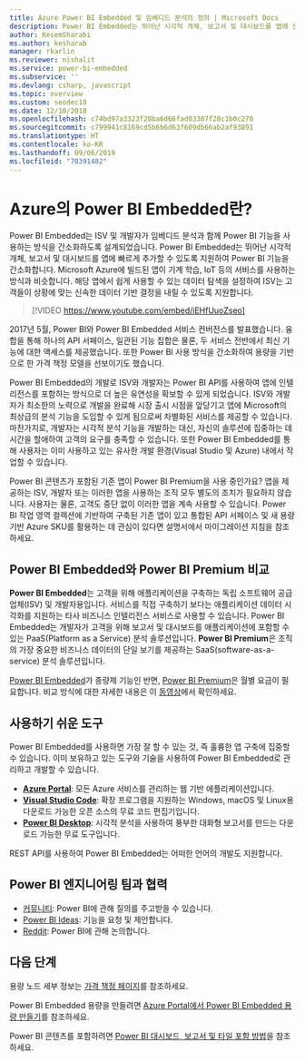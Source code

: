 ```yaml
---
title: Azure Power BI Embedded 및 임베디드 분석의 정의 | Microsoft Docs
description: Power BI Embedded는 뛰어난 시각적 개체, 보고서 및 대시보드를 앱에 신속하게 추가할 수 있도록 지원하여 ISV와 개발자가 Power BI 기능을 사용하는 방식을 단순화하기 위한 임베디드 분석 도구로 설계되었습니다. Power BI Embedded를 통해 임베디드 분석 소프트웨어, 임베디드 분석 도구 또는 임베디드 비즈니스 인텔리전스 도구를 사용하는 방법을 알아봅니다.
author: KesemSharabi
ms.author: kesharab
manager: rkarlin
ms.reviewer: nishalit
ms.service: power-bi-embedded
ms.subservice: ''
ms.devlang: csharp, javascript
ms.topic: overview
ms.custom: seodec18
ms.date: 12/10/2018
ms.openlocfilehash: c74bd97a3323f28ba6d66fad03307f28c1b0c270
ms.sourcegitcommit: c799941c8169cd5b6b6d63f609db66ab2af93891
ms.translationtype: HT
ms.contentlocale: ko-KR
ms.lasthandoff: 09/06/2019
ms.locfileid: "70391482"
---
```

# <a name="what-is-power-bi-embedded-in-azure"></a>Azure의 Power BI Embedded란?

Power BI Embedded는 ISV 및 개발자가 임베디드 분석과 함께 Power BI 기능을 사용하는 방식을 간소화하도록 설계되었습니다. Power BI Embedded는 뛰어난 시각적 개체, 보고서 및 대시보드를 앱에 빠르게 추가할 수 있도록 지원하여 Power BI 기능을 간소화합니다. Microsoft Azure에 빌드된 앱이 기계 학습, IoT 등의 서비스를 사용하는 방식과 비슷합니다. 해당 앱에서 쉽게 사용할 수 있는 데이터 탐색을 설정하여 ISV는 고객들이 상황에 맞는 신속한 데이터 기반 결정을 내릴 수 있도록 지원합니다.

> [!VIDEO https://www.youtube.com/embed/iEHfUuoZseo]

2017년 5월, Power BI와 Power BI Embedded 서비스 컨버전스를 발표했습니다. 융합을 통해 하나의 API 서페이스, 일관된 기능 집합은 물론, 두 서비스 전반에서 최신 기능에 대한 액세스를 제공했습니다. 또한 Power BI 사용 방식을 간소화하여 용량을 기반으로 한 가격 책정 모델을 선보이기도 했습니다.

Power BI Embedded의 개발로 ISV와 개발자는 Power BI API를 사용하여 앱에 인텔리전스를 포함하는 방식으로 더 높은 유연성을 확보할 수 있게 되었습니다. ISV와 개발자가 최소한의 노력으로 개발을 완료해 시장 출시 시점을 앞당기고 앱에 Microsoft의 최상급의 분석 기능을 도입할 수 있게 됨으로써 차별화된 서비스를 제공할 수 있습니다. 마찬가지로, 개발자는 시각적 분석 기능을 개발하는 대신, 자신의 솔루션에 집중하는 데 시간을 할애하여 고객의 요구를 충족할 수 있습니다. 또한 Power BI Embedded를 통해 사용자는 이미 사용하고 있는 유사한 개발 환경(Visual Studio 및 Azure) 내에서 작업할 수 있습니다.

Power BI 콘텐츠가 포함된 기존 앱이 Power BI Premium을 사용 중인가요? 앱을 제공하는 ISV, 개발자 또는 이러한 앱을 사용하는 조직 모두 별도의 조치가 필요하지 않습니다. 사용자는 물론, 고객도 중단 없이 이러한 앱을 계속 사용할 수 있습니다. Power BI 작업 영역 컬렉션에 기반하여 구축된 기존 앱이 있고 통합된 API 서페이스 및 새 용량 기반 Azure SKU를 활용하는 데 관심이 있다면 설명서에서 마이그레이션 지침을 참조하세요.

## <a name="comparing-power-bi-embedded-with-power-bi-premium"></a>Power BI Embedded와 Power BI Premium 비교

**Power BI Embedded**는 고객을 위해 애플리케이션을 구축하는 독립 소프트웨어 공급업체(ISV) 및 개발자용입니다. 서비스를 직접 구축하기 보다는 애플리케이션 데이터 시각화를 지원하는 타사 비즈니스 인텔리전스 서비스로 사용할 수 있습니다. Power BI Embedded는 개발자가 고객을 위해 보고서 및 대시보드를 애플리케이션에 포함할 수 있는 PaaS(Platform as a Service) 분석 솔루션입니다. **Power BI Premium**은 조직의 가장 중요한 비즈니스 데이터의 단일 보기를 제공하는 SaaS(software-as-a-service) 분석 솔루션입니다. 

[Power BI Embedded](https://azure.microsoft.com/pricing/details/power-bi-embedded/)가 종량제 기능인 반면, [Power BI Premium](https://powerbi.microsoft.com/calculator/)은 월별 요금이 필요합니다. 비교 방식에 대한 자세한 내용은 이 [동영상](https://www.youtube.com/watch?v=0y2oJikC6Xc&t=0s&list=PLv2BtOtLblH1dQPV49Ni12olDcUoW-GEl&index=3)에서 확인하세요.

## <a name="easy-to-use-tools"></a>사용하기 쉬운 도구

Power BI Embedded를 사용하면 가장 잘 할 수 있는 것, 즉 훌륭한 앱 구축에 집중할 수 있습니다. 이미 보유하고 있는 도구와 기술을 사용하여 Power BI Embedded로 관리하고 개발할 수 있습니다.

* [**Azure Portal**](https://portal.azure.com/): 모든 Azure 서비스를 관리하는 웹 기반 애플리케이션입니다.
* [**Visual Studio Code**](https://code.visualstudio.com/docs): 확장 프로그램을 지원하는 Windows, macOS 및 Linux용 다운로드 가능한 오픈 소스의 무료 코드 편집기입니다.
* [**Power BI Desktop**](https://powerbi.microsoft.com/desktop/): 시각적 분석을 사용하여 풍부한 대화형 보고서를 만드는 다운로드 가능한 무료 도구입니다.

REST API를 사용하여 Power BI Embedded는 어떠한 언어의 개발도 지원합니다.

## <a name="engage-with-the-power-bi-engineering-team"></a>Power BI 엔지니어링 팀과 협력

* [커뮤니티](https://community.powerbi.com/): Power BI에 관해 질의를 주고받을 수 있습니다.
* [Power BI Ideas](https://ideas.powerbi.com): 기능을 요청 및 제안합니다.
* [Reddit](https://www.reddit.com/r/PowerBI/): Power BI에 관해 논의합니다.

## <a name="next-steps"></a>다음 단계

용량 노드 세부 정보는 [가격 책정 페이지](https://azure.microsoft.com/pricing/details/power-bi-embedded/)를 참조하세요.

Power BI Embedded 용량을 만들려면 [Azure Portal에서 Power BI Embedded 용량 만들기](azure-pbie-create-capacity.md)를 참조하세요.

Power BI 콘텐츠를 포함하려면 [Power BI 대시보드, 보고서 및 타일 포함 방법](https://powerbi.microsoft.com/documentation/powerbi-developer-embedding-content/)을 참조하세요.
